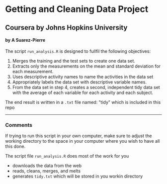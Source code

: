 # Getting and Cleaning Data Project
## Coursera by Johns Hopkins University 
#### by A Suarez-Pierre

The script `run_analysis.R` is designed to fullfil the following objectives:
  1. Merges the training and the test sets to create one data set. 
  2. Extracts only the measurements on the mean and standard deviation for each measurement. 
  3. Uses descriptive activity names to name the activities in the data set 
  4. Appropriately labels the data set with descriptive variable names. 
  5. From the data set in step 4, creates a second, independent tidy data set with the average of each variable for each activity and each subject.

The end result is written in a `.txt` file named: "tidy" which is included in this repo
***
### Comments
If trying to run this script in your own computer, make sure to adjust the working directory to the space in your computer where you wish to have all this done.

The script file `run_analysis.R` does most of the work for you  
* downloads the data from the web
* reads, cleans, merges, and melts
* generates `tidy.txt` which will be stored in you workin directory
